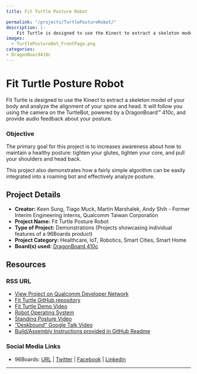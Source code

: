 ```yaml
---
title: Fit Turtle Posture Robot

permalink: "/projects/TurtlePostureRobot/"
description: |-
    Fit Turtle is designed to use the Kinect to extract a skeleton model of your body and analyze the alignment of your spine and head. It will follow you using the camera on the TurtleBot, powered by a DragonBoard™ 410c, and provide audio feedback about your posture.
images:
  - TurtlePostureBot_FrontPage.png
categories:
- DragonBoard410c
---
```

# Fit Turtle Posture Robot

Fit Turtle is designed to use the Kinect to extract a skeleton model of your body and analyze the alignment of your spine and head. It will follow you using the camera on the TurtleBot, powered by a DragonBoard™ 410c, and provide audio feedback about your posture.

### Objective

The primary goal for this project is to increases awareness about how to maintain a healthy posture: tighten your glutes, tighten your core, and pull your shoulders and head back.

This project also demonstrates how a fairly simple algorithm can be easily integrated into a roaming bot and effectively analyze posture.

## Project Details

- **Creator:** Keen Sung, Tiago Muck, Martin Marshalek, Andy Shih - Former Interim Engineering Interns, Qualcomm Taiwan Corporation
- **Project Name:** Fit Turtle Posture Robot
- **Type of Project:** Demonstrations (Projects showcasing individual features of a 96Boards product)
- **Project Category:** Healthcare, IoT, Robotics, Smart Cities, Smart Home
- **Board(s) used:** [DragonBoard 410c](https://www.96boards.org/product/dragonboard410c/)

## Resources

### RSS URL

- [View Project on Qualcomm Developer Network](https://developer.qualcomm.com/project/fit-turtle-posture-robot)
- [Fit Turtle GitHub repository](https://github.com/pyg/fitturtle)
- [Fit Turtle Demo Video](https://www.youtube.com/embed/2pwABELa4KU?rel=0&width=560&height=315&wmode=transparent&iframe=true&autoplay=1)
- [Robot Operating System](http://www.ros.org/)
- [Standing Posture Video](https://www.youtube.com/embed/ay3xNBukCTo?rel=0&width=560&height=315&wmode=transparent&iframe=true&autoplay=1)
- [“Deskbound” Google Talk Video](https://www.youtube.com/embed/kfg_e6YG37U?rel=0&width=560&height=315&wmode=transparent&iframe=true&autoplay=1)
- [Build/Assembly Instructions provided in GitHub Readme](https://github.com/pyg/fitturtle)

### Social Media Links

- 96Boards: [URL](https://www.96boards.org/) &#124; [Twitter](https://twitter.com/96boards) &#124; [Facebook](https://www.facebook.com/96Boards) &#124; [Linkedin](https://www.linkedin.com/company/{{site.linkedin_username}}/)

***
